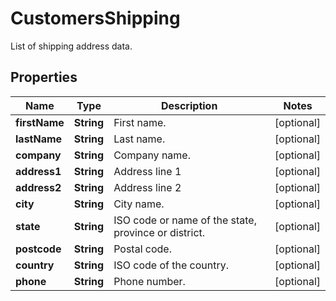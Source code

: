 

# CustomersShipping

List of shipping address data.

## Properties

Name | Type | Description | Notes
------------ | ------------- | ------------- | -------------
**firstName** | **String** | First name. |  [optional]
**lastName** | **String** | Last name. |  [optional]
**company** | **String** | Company name. |  [optional]
**address1** | **String** | Address line 1 |  [optional]
**address2** | **String** | Address line 2 |  [optional]
**city** | **String** | City name. |  [optional]
**state** | **String** | ISO code or name of the state, province or district. |  [optional]
**postcode** | **String** | Postal code. |  [optional]
**country** | **String** | ISO code of the country. |  [optional]
**phone** | **String** | Phone number. |  [optional]



